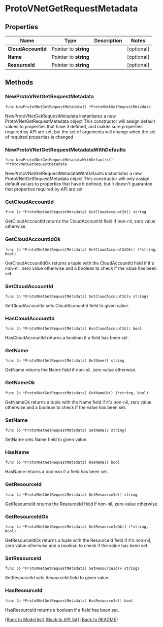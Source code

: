 # ProtoVNetGetRequestMetadata

## Properties

Name | Type | Description | Notes
------------ | ------------- | ------------- | -------------
**CloudAccountId** | Pointer to **string** |  | [optional] 
**Name** | Pointer to **string** |  | [optional] 
**ResourceId** | Pointer to **string** |  | [optional] 

## Methods

### NewProtoVNetGetRequestMetadata

`func NewProtoVNetGetRequestMetadata() *ProtoVNetGetRequestMetadata`

NewProtoVNetGetRequestMetadata instantiates a new ProtoVNetGetRequestMetadata object
This constructor will assign default values to properties that have it defined,
and makes sure properties required by API are set, but the set of arguments
will change when the set of required properties is changed

### NewProtoVNetGetRequestMetadataWithDefaults

`func NewProtoVNetGetRequestMetadataWithDefaults() *ProtoVNetGetRequestMetadata`

NewProtoVNetGetRequestMetadataWithDefaults instantiates a new ProtoVNetGetRequestMetadata object
This constructor will only assign default values to properties that have it defined,
but it doesn't guarantee that properties required by API are set

### GetCloudAccountId

`func (o *ProtoVNetGetRequestMetadata) GetCloudAccountId() string`

GetCloudAccountId returns the CloudAccountId field if non-nil, zero value otherwise.

### GetCloudAccountIdOk

`func (o *ProtoVNetGetRequestMetadata) GetCloudAccountIdOk() (*string, bool)`

GetCloudAccountIdOk returns a tuple with the CloudAccountId field if it's non-nil, zero value otherwise
and a boolean to check if the value has been set.

### SetCloudAccountId

`func (o *ProtoVNetGetRequestMetadata) SetCloudAccountId(v string)`

SetCloudAccountId sets CloudAccountId field to given value.

### HasCloudAccountId

`func (o *ProtoVNetGetRequestMetadata) HasCloudAccountId() bool`

HasCloudAccountId returns a boolean if a field has been set.

### GetName

`func (o *ProtoVNetGetRequestMetadata) GetName() string`

GetName returns the Name field if non-nil, zero value otherwise.

### GetNameOk

`func (o *ProtoVNetGetRequestMetadata) GetNameOk() (*string, bool)`

GetNameOk returns a tuple with the Name field if it's non-nil, zero value otherwise
and a boolean to check if the value has been set.

### SetName

`func (o *ProtoVNetGetRequestMetadata) SetName(v string)`

SetName sets Name field to given value.

### HasName

`func (o *ProtoVNetGetRequestMetadata) HasName() bool`

HasName returns a boolean if a field has been set.

### GetResourceId

`func (o *ProtoVNetGetRequestMetadata) GetResourceId() string`

GetResourceId returns the ResourceId field if non-nil, zero value otherwise.

### GetResourceIdOk

`func (o *ProtoVNetGetRequestMetadata) GetResourceIdOk() (*string, bool)`

GetResourceIdOk returns a tuple with the ResourceId field if it's non-nil, zero value otherwise
and a boolean to check if the value has been set.

### SetResourceId

`func (o *ProtoVNetGetRequestMetadata) SetResourceId(v string)`

SetResourceId sets ResourceId field to given value.

### HasResourceId

`func (o *ProtoVNetGetRequestMetadata) HasResourceId() bool`

HasResourceId returns a boolean if a field has been set.


[[Back to Model list]](../README.md#documentation-for-models) [[Back to API list]](../README.md#documentation-for-api-endpoints) [[Back to README]](../README.md)


